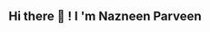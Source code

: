 ## Hi there 👋 ! I 'm Nazneen Parveen

<!--
**NAZNEEN-PARVEEN/Nazneen-Parveen** is a ✨ _special_ ✨ repository because its `README.md` (this file) appears on your GitHub profile.

Here are some ideas to get you started:

<h1 align="center">Hi 👋, I'm Nazneen Parveen</h1>
<h3 align="center">Aspiring Full Stack Developer | BCA Student at LPU</h3>

- 🔭 I’m currently working on **Full Stack Web Development**
- 🌱 I’m currently learning **Node.js, Express.js, MongoDB**
- 💬 Ask me about **HTML, CSS, JavaScript, Git & GitHub**
- 📫 How to reach me: **nazneenparveen687@gmail.com**
- 📷 Instagram: [@nazne_en5676](https://www.instagram.com/nazne_en5676)

---

### 🛠️ Languages and Tools:
<img src="https://skillicons.dev/icons?i=html,css,js,bootstrap,git,github,vsco,vscode,nodejs,express,mongodb" />

---

### 📊 GitHub Stats:
![Nazneen's GitHub stats](https://github-readme-stats.vercel.app/api?username=NAZNEEN-PARVEEN&show_icons=true&theme=radical)

---

### 📈 Contribution Graph:
![GitHub Activity Graph](https://activity-graph.herokuapp.com/graph?username=NAZNEEN-PARVEEN&theme=dracula)
- 🌱 I’m currently learning **Node.js, Express.js, MongoDB, and building full-stack web apps**
- 👯 I’m looking to collaborate on **frontend and full-stack web development projects**
- 🤔 I’m looking for help with **backend development and connecting frontend with APIs**
- 💬 Ask me about **HTML, CSS, JavaScript, Git, GitHub, and how to get started with web dev**
- 📫 How to reach me: **nazneenparveen687@gmail.com** or [@nazne_en5676 on Instagram](https://www.instagram.com/nazne_en5676)
- ⚡ Fun fact: **I love turning chai, code & curiosity into beautiful websites ☕💻✨**
